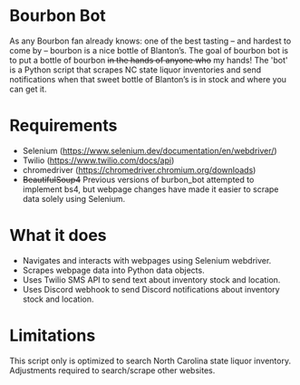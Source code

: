 # Bourbon Bot


As any Bourbon fan already knows: one of the best tasting – and hardest to come by – bourbon is a nice bottle of Blanton’s. The goal of bourbon bot is to put a bottle of bourbon ~~in the hands of anyone who~~ my hands! The 'bot' is a Python script that scrapes NC state liquor inventories and send notifications when that sweet bottle of Blanton’s is in stock and where you can get it.


# Requirements

* Selenium (https://www.selenium.dev/documentation/en/webdriver/)
* Twilio  (https://www.twilio.com/docs/api)
* chromedriver (https://chromedriver.chromium.org/downloads)
* ~~BeautifulSoup4~~ Previous versions of burbon_bot attempted to implement bs4, but webpage changes have made it easier to scrape data solely using Selenium.


# What it does
* Navigates and interacts with webpages using Selenium webdriver.
* Scrapes webpage data into Python data objects.
* Uses Twilio SMS API to send text about inventory stock and location.
* Uses Discord webhook to send Discord notifications about inventory stock and location.


# Limitations
This script only is optimized to search North Carolina state liquor inventory. Adjustments required to search/scrape other websites.
